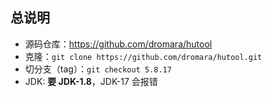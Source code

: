 ## 总说明
- 源码仓库：https://github.com/dromara/hutool
- 克隆：`git clone https://github.com/dromara/hutool.git`
- 切分支（tag）：`git checkout 5.8.17`
- JDK: **要 JDK-1.8**，JDK-17 会报错